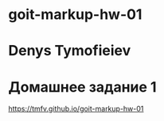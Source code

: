 # goit-markup-hw-01

# Denys Tymofieiev

# Домашнее задание 1

<a href="https://tmfv.github.io/goit-markup-hw-01"> https://tmfv.github.io/goit-markup-hw-01 </a>
